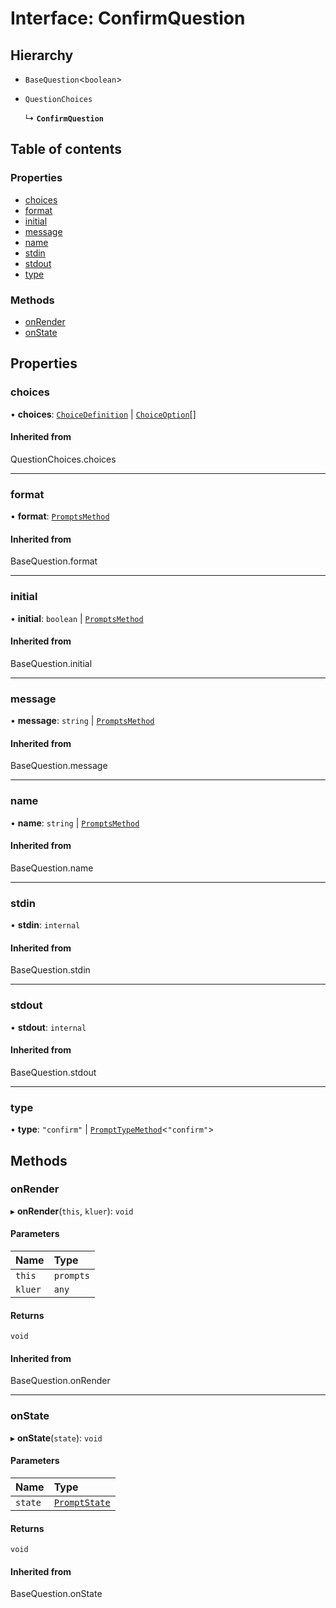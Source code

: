 # Interface: ConfirmQuestion

## Hierarchy

- `BaseQuestion`\<`boolean`\>

- `QuestionChoices`

  ↳ **`ConfirmQuestion`**

## Table of contents

### Properties

- [choices](ConfirmQuestion.md#choices)
- [format](ConfirmQuestion.md#format)
- [initial](ConfirmQuestion.md#initial)
- [message](ConfirmQuestion.md#message)
- [name](ConfirmQuestion.md#name)
- [stdin](ConfirmQuestion.md#stdin)
- [stdout](ConfirmQuestion.md#stdout)
- [type](ConfirmQuestion.md#type)

### Methods

- [onRender](ConfirmQuestion.md#onrender)
- [onState](ConfirmQuestion.md#onstate)

## Properties

### choices

• **choices**: [`ChoiceDefinition`](ChoiceDefinition.md) \| [`ChoiceOption`](../README.md#choiceoption)[]

#### Inherited from

QuestionChoices.choices

___

### format

• **format**: [`PromptsMethod`](../README.md#promptsmethod)

#### Inherited from

BaseQuestion.format

___

### initial

• **initial**: `boolean` \| [`PromptsMethod`](../README.md#promptsmethod)

#### Inherited from

BaseQuestion.initial

___

### message

• **message**: `string` \| [`PromptsMethod`](../README.md#promptsmethod)

#### Inherited from

BaseQuestion.message

___

### name

• **name**: `string` \| [`PromptsMethod`](../README.md#promptsmethod)

#### Inherited from

BaseQuestion.name

___

### stdin

• **stdin**: `internal`

#### Inherited from

BaseQuestion.stdin

___

### stdout

• **stdout**: `internal`

#### Inherited from

BaseQuestion.stdout

___

### type

• **type**: ``"confirm"`` \| [`PromptTypeMethod`](PromptTypeMethod.md)\<``"confirm"``\>

## Methods

### onRender

▸ **onRender**(`this`, `kluer`): `void`

#### Parameters

| Name | Type |
| :------ | :------ |
| `this` | `prompts` |
| `kluer` | `any` |

#### Returns

`void`

#### Inherited from

BaseQuestion.onRender

___

### onState

▸ **onState**(`state`): `void`

#### Parameters

| Name | Type |
| :------ | :------ |
| `state` | [`PromptState`](PromptState.md) |

#### Returns

`void`

#### Inherited from

BaseQuestion.onState
